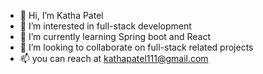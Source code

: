- 👋 Hi, I’m Katha Patel
- 👀 I’m interested in full-stack development
- 🌱 I’m currently learning Spring boot and React
- 💞️ I’m looking to collaborate on full-stack related projects
- 📫 you can reach at kathapatel111@gmail.com

<!---
krp2001/krp2001 is a ✨ special ✨ repository because its `README.md` (this file) appears on your GitHub profile.
You can click the Preview link to take a look at your changes.
--->
